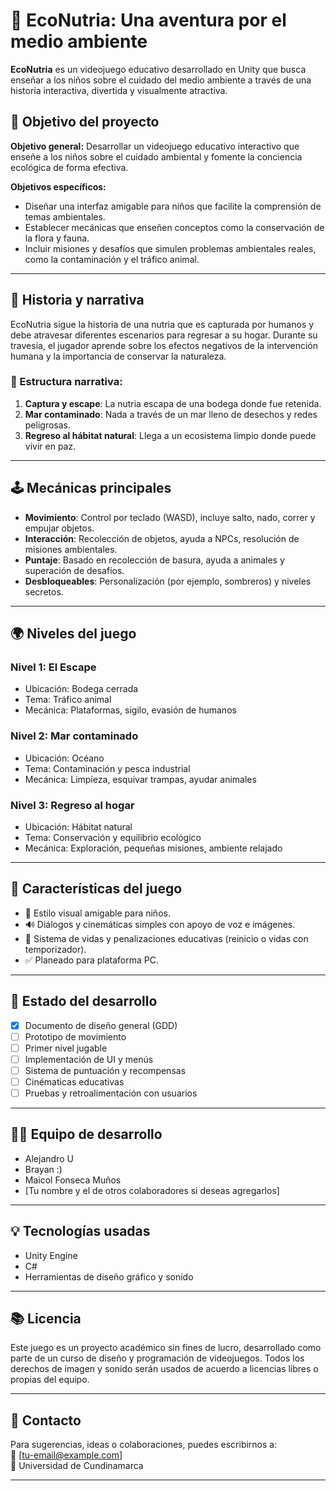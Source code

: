 # 🌊 EcoNutria: Una aventura por el medio ambiente

**EcoNutria** es un videojuego educativo desarrollado en Unity que busca enseñar a los niños sobre el cuidado del medio ambiente a través de una historia interactiva, divertida y visualmente atractiva.

## 🎯 Objetivo del proyecto

**Objetivo general:**
Desarrollar un videojuego educativo interactivo que enseñe a los niños sobre el cuidado ambiental y fomente la conciencia ecológica de forma efectiva.

**Objetivos específicos:**

- Diseñar una interfaz amigable para niños que facilite la comprensión de temas ambientales.
- Establecer mecánicas que enseñen conceptos como la conservación de la flora y fauna.
- Incluir misiones y desafíos que simulen problemas ambientales reales, como la contaminación y el tráfico animal.

---

## 🧠 Historia y narrativa

EcoNutria sigue la historia de una nutria que es capturada por humanos y debe atravesar diferentes escenarios para regresar a su hogar. Durante su travesía, el jugador aprende sobre los efectos negativos de la intervención humana y la importancia de conservar la naturaleza.

### 📘 Estructura narrativa:

1. **Captura y escape**: La nutria escapa de una bodega donde fue retenida.
2. **Mar contaminado**: Nada a través de un mar lleno de desechos y redes peligrosas.
3. **Regreso al hábitat natural**: Llega a un ecosistema limpio donde puede vivir en paz.

---

## 🕹️ Mecánicas principales

- **Movimiento**: Control por teclado (WASD), incluye salto, nado, correr y empujar objetos.
- **Interacción**: Recolección de objetos, ayuda a NPCs, resolución de misiones ambientales.
- **Puntaje**: Basado en recolección de basura, ayuda a animales y superación de desafíos.
- **Desbloqueables**: Personalización (por ejemplo, sombreros) y niveles secretos.

---

## 🌍 Niveles del juego

### Nivel 1: El Escape  
- Ubicación: Bodega cerrada  
- Tema: Tráfico animal  
- Mecánica: Plataformas, sigilo, evasión de humanos  

### Nivel 2: Mar contaminado  
- Ubicación: Océano  
- Tema: Contaminación y pesca industrial  
- Mecánica: Limpieza, esquivar trampas, ayudar animales

### Nivel 3: Regreso al hogar  
- Ubicación: Hábitat natural  
- Tema: Conservación y equilibrio ecológico  
- Mecánica: Exploración, pequeñas misiones, ambiente relajado

---

## 🧩 Características del juego

- 🎨 Estilo visual amigable para niños.
- 🔊 Diálogos y cinemáticas simples con apoyo de voz e imágenes.
- 🎯 Sistema de vidas y penalizaciones educativas (reinicio o vidas con temporizador).
- ✅ Planeado para plataforma PC.

---

## 🚧 Estado del desarrollo

- [x] Documento de diseño general (GDD)
- [ ] Prototipo de movimiento
- [ ] Primer nivel jugable
- [ ] Implementación de UI y menús
- [ ] Sistema de puntuación y recompensas
- [ ] Cinématicas educativas
- [ ] Pruebas y retroalimentación con usuarios

---

## 🧑‍💻 Equipo de desarrollo

- Alejandro U
- Brayan :)
- Maicol Fonseca Muños
- [Tu nombre y el de otros colaboradores si deseas agregarlos]

---

## 💡 Tecnologías usadas

- Unity Engine
- C#
- Herramientas de diseño gráfico y sonido

---

## 📚 Licencia

Este juego es un proyecto académico sin fines de lucro, desarrollado como parte de un curso de diseño y programación de videojuegos. Todos los derechos de imagen y sonido serán usados de acuerdo a licencias libres o propias del equipo.

---

## 📩 Contacto

Para sugerencias, ideas o colaboraciones, puedes escribirnos a:  
📧 [tu-email@example.com]  
📍 Universidad de Cundinamarca

---

